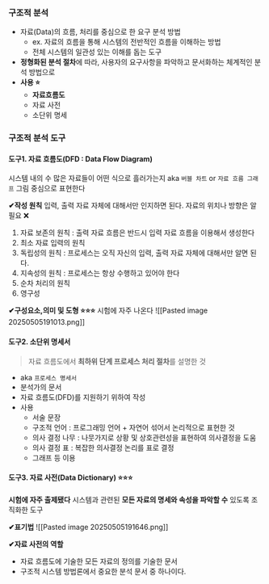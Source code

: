 
### 구조적 분석 
- 자료(Data)의 흐름, 처리를 중심으로 한 요구 분석 방법
	- ex. 자료의 흐름을 통해 시스템의 전반적인 흐름을 이해하는 방법 
	- 전체 시스템의 일관성 있는 이해를 돕는 도구
- **정형화된 분석 절차**에 따라, 사용자의 요구사항을 파악하고 문서화하는 체계적인 분석 방법으로
- **사용 ⭐**
	- **자료흐름도**
	- 자료 사전
	- 소단위 명세 


### 구조적 분석 도구
#### 도구1. 자료 흐름도(DFD : Data Flow Diagram)
시스템 내의 수 많은 자료들이 어떤 식으로 흘러가는지
aka `버블 차트` or `자료 흐름 그래프` 
그림 중심으로 표현한다

**✔작성 원칙** 
입력, 출력 자료 자체에 대해서만 인지하면 된다. 
자료의 위치나 방향은 알 필요 ❌
1. 자료 보존의 원칙 : 출력 자료 흐름은 반드시 입력 자료 흐름을 이용해서 생성한다
2. 최소 자료 입력의 원칙 
3. 독립성의 원칙 : 프로세스는 오직 자신의 입력, 출력 자료 자체에 대해서만 알면 된다.
4. 지속성의 원칙 : 프로세스는 항상 수행하고 있어야 한다
5. 순차 처리의 원칙 
6. 영구성 

**✔구성요소,의미 및 도형 ⭐⭐⭐**
시험에 자주 나온다 
![[Pasted image 20250505191013.png]]



#### 도구2. 소단위 명세서 
> 자료 흐름도에서 **최하위 단계 프로세스 처리 절차**를 설명한 것 

- aka `프로세스 명세서`
- 분석가의 문서
- 자료 흐름도(DFD)를 지원하기 위하여 작성 
- 사용 
	- 서술 문장
	- 구조적 언어 : 프로그래밍 언어 + 자연어 섞어서 논리적으로 표현한 것 
	- 의사 결정 나무 : 나뭇가지로 상황 및 상호관련성을 표현하여 의사결정을 도움
	- 의사 결정 표 : 복잡한 의사결정 논리를 표로 결정
	- 그래프 등 이용 

#### 도구3. 자료 사전(Data Dictionary) ⭐⭐⭐
**시험에 자주 출제됐다**
시스템과 관련된 **모든 자료의 명세와 속성을 파악할 수** 있도록 조직화한 도구 

**✔표기법**
![[Pasted image 20250505191646.png]]


**✔자료 사전의 역할** 
- 자료 흐름도에 기술한 모든 자료의 정의를 기술한 문서
- 구조적 시스템 방법론에서 중요한 분석 문서 중 하나이다.





